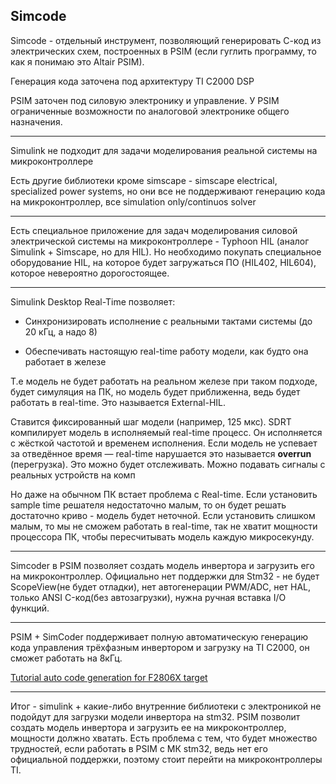 ## Simcode

Simcode - отдельный инструмент, позволяющий генерировать С-код из электрических схем, построенных в PSIM (если гуглить программу, то как я понимаю это Altair PSIM).

Генерация кода заточена под архитектуру TI C2000 DSP

PSIM заточен под силовую электронику и управление. У PSIM ограниченные возможности по аналоговой электронике общего назначения. 

---

Simulink не подходит для задачи моделирования реальной системы на микроконтроллере 

Есть другие библиотеки кроме simscape - simscape electrical, specialized power systems, но они все не поддерживают генерацию кода на микроконтроллер, все simulation only/continuos solver

---
Есть специальное приложение для задач моделирования силовой электрической системы на микроконтроллере - Typhoon HIL (аналог Simulink + Simscape, но для HIL). Но необходимо покупать специальное оборудование HIL, на которое будет загружаться ПО (HIL402, HIL604), которое невероятно дорогостоящее.

---
Simulink Desktop Real-Time позволяет:
- Синхронизировать исполнение с реальными тактами системы (до 20 кГц, а надо 8)
    
- Обеспечивать настоящую real-time работу модели, как будто она работает в железе

Т.е модель не будет работать на реальном железе при таком подходе, будет симуляция на ПК, но модель будет приближенна, ведь будет работать в real-time. Это называется External-HIL. 

Ставится фиксированный шаг модели (например, 125 мкс). SDRT компилирует модель в исполняемый real-time процесс. Он исполняется с жёсткой частотой и временем исполнения. Если модель не успевает за отведённое время — real-time нарушается  это называется **overrun** (перегрузка). Это можно будет отслеживать. 
Можно подавать сигналы с реальных устройств на комп 

Но даже на обычном ПК встает проблема с Real-time. Если установить sample time решателя недостаточно малым, то он будет решать достаточно криво - модель будет неточной. Если установить слишком малым, то мы не сможем работать в real-time, так не хватит мощности процессора ПК, чтобы пересчитывать модель каждую микросекунду.

--- 
Simcoder в PSIM позволяет создать модель инвертора и загрузить его на микроконтроллер. Официально нет поддержки для Stm32 - не будет ScopeView(не будет отладки), нет автогенерации PWM/ADC, нет HAL, только ANSI C-код(без автозагрузки), нужна ручная вставка I/O функций. 

---

PSIM + SimCoder поддерживает полную автоматическую генерацию кода управления трёхфазным инвертором и загрузку на TI C2000, он сможет работать на 8кГц. 

[Tutorial auto code generation for F2806X target](https://2023.help.altair.com/psim-tut/tutorials/Tutorial%20-%20Auto%20Code%20Generation%20for%20F2806x%20Target.pdf?utm_source=chatgpt.com)

---

Итог - simulink + какие-либо внутренние библиотеки с электроникой не подойдут для загрузки модели инвертора на stm32. PSIM позволит создать модель инвертора и загрузить ее на микроконтроллер, мощности должно хватать. Есть проблема с тем, что будет множество трудностей, если работать в PSIM с МК stm32, ведь нет его официальной поддержки, поэтому стоит перейти на микроконтроллеры TI.